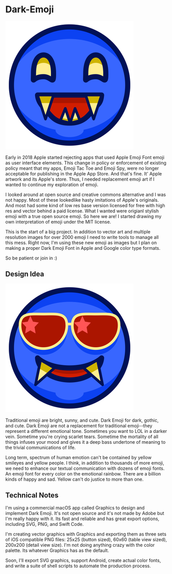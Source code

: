 # Dark-Emoji

![Image of Dark Emoji 2](https://github.com/jpavley/Dark-Emoji/blob/master/app-art/detail-view/dv-dark-emoji-0002%402x.png)

Early in 2018 Apple started rejecting apps that used Apple Emoji Font emoji as user interface elements. This change in policy or enforcement of existing policy meant that my apps, Emoji Tac Toe and Emoji Spy, were no longer acceptable for publishing in the Apple App Store. And that's fine. It' Apple artwork and its Apple's store. Thus, I needed replacement emoji art if I wanted to continue my exploration of emoji.

I looked around at open source and creative commons alternative and I was not happy. Most of these lookedlike hasty imitations of Apple's originals. And most had some kind of low res base version licensed for free with high res and vector behind a paid license. What I wanted were origianl stylish emoji with a true open source emoji. So here we are! I started drawing my own interpretation of emoji under the MIT license.

This is the start of a big project. In addition to vector art and multiple resolution images for over 2000 emoji I need to write tools to manage all this mess. Right now, I'm using these new emoji as images but I plan on making a proper Dark Emoji Font in Apple and Google color type formats. 

So be patient or join in :)

## Design Idea

![Image of Dark Emoji 12](https://github.com/jpavley/Dark-Emoji/blob/master/app-art/detail-view/dv-dark-emoji-0012%402x.png)


Traditional emoji are bright, sunny, and cute. Dark Emoji for dark, gothic, and cute. Dark Emoji are not a replacement for traditional emoji--they represent a different emotional tone. Sometimes you want to LOL in a darker vein. Sometime you're crying scarlet tears. Sometime the mortality of all things infuses your mood and gives it a deep bass undertone of meaning to the trivial communications of life.

Long term, spectrum of human emotion can't be contained by yellow smileyes and yellow people. I think, in addition to thousands of more emoji, we need to enhance our textual communication with dozens of emoji fonts. An emoji font for every color on the emotional rainbow. There are a billion kinds of happy and sad. Yellow can't do justice to more than one.

## Technical Notes

I'm using a commercial macOS app called Graphics to design and implement Dark Emoji. It's not open source and it's not made by Adobe but I'm really happy with it. Its fast and reliable and has great export options, including SVG, PNG, and Swift Code.

I'm creating vector graphics with Graphics and exporting them as three sets of iOS compatible PNG files: 25x25 (button sized), 60x60 (table view sized), 200x200 (detail view size). I'm not doing anything crazy with the color palette. Its whatever Graphics has as the default.

Soon, I'll export SVG graphics, support Android, create actual color fonts, and write a suite of shell scripts to automate the production process.
